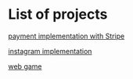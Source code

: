 # List of projects
[payment implementation with Stripe](https://github.com/makovii/payment)

[instagram implementation](https://github.com/makovii/Instagram)

[web game](https://github.com/makovii/character_generator)
